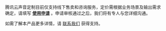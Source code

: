 ﻿腾讯云声音定制目前仅支持线下售卖和咨询服务，定价需根据业务场景及输出需求确定，请填写 [**使用申请**](https://cloud.tencent.com/apply/p/820iav65to5) 。申请审核通过之后，我们将有专人与您详细沟通。

如需了解本产品更多详情，请 [联系我们](https://cloud.tencent.com/act/event/connect-service) 获得支持。